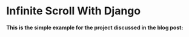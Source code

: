 # Infinite Scroll With Django
__This is the simple example for the project discussed in the blog post:__
